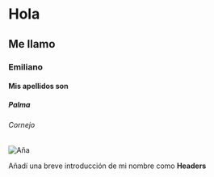 # Hola 
## Me llamo 
### Emiliano 
#### Mis apellidos son 
##### Palma 
###### Cornejo

![Aña](https://camo.githubusercontent.com/d8f7abcee9fdb2cded758cbff3b0b3036d4a4641bf58f0cb221aa3d4c1b17d93/68747470733a2f2f6f63746f6465782e6769746875622e636f6d2f696d616765732f79616b746f6361742e706e67)



Añadí una breve introducción de mi nombre como **Headers**
